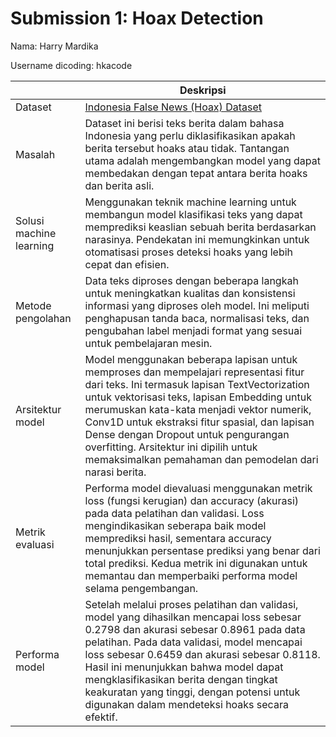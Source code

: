 # Submission 1: Hoax Detection
Nama: Harry Mardika

Username dicoding: hkacode

| | Deskripsi |
| ----------- | ----------- |
| Dataset | [Indonesia False News (Hoax) Dataset](https://www.kaggle.com/datasets/muhammadghazimuharam/indonesiafalsenews/data) |
| Masalah | Dataset ini berisi teks berita dalam bahasa Indonesia yang perlu diklasifikasikan apakah berita tersebut hoaks atau tidak. Tantangan utama adalah mengembangkan model yang dapat membedakan dengan tepat antara berita hoaks dan berita asli. |
| Solusi machine learning | Menggunakan teknik machine learning untuk membangun model klasifikasi teks yang dapat memprediksi keaslian sebuah berita berdasarkan narasinya. Pendekatan ini memungkinkan untuk otomatisasi proses deteksi hoaks yang lebih cepat dan efisien. |
| Metode pengolahan | Data teks diproses dengan beberapa langkah untuk meningkatkan kualitas dan konsistensi informasi yang diproses oleh model. Ini meliputi penghapusan tanda baca, normalisasi teks, dan pengubahan label menjadi format yang sesuai untuk pembelajaran mesin. |
| Arsitektur model | Model menggunakan beberapa lapisan untuk memproses dan mempelajari representasi fitur dari teks. Ini termasuk lapisan TextVectorization untuk vektorisasi teks, lapisan Embedding untuk merumuskan kata-kata menjadi vektor numerik, Conv1D untuk ekstraksi fitur spasial, dan lapisan Dense dengan Dropout untuk pengurangan overfitting. Arsitektur ini dipilih untuk memaksimalkan pemahaman dan pemodelan dari narasi berita. |
| Metrik evaluasi | Performa model dievaluasi menggunakan metrik loss (fungsi kerugian) dan accuracy (akurasi) pada data pelatihan dan validasi. Loss mengindikasikan seberapa baik model memprediksi hasil, sementara accuracy menunjukkan persentase prediksi yang benar dari total prediksi. Kedua metrik ini digunakan untuk memantau dan memperbaiki performa model selama pengembangan. |
| Performa model | Setelah melalui proses pelatihan dan validasi, model yang dihasilkan mencapai loss sebesar 0.2798 dan akurasi sebesar 0.8961 pada data pelatihan. Pada data validasi, model mencapai loss sebesar 0.6459 dan akurasi sebesar 0.8118. Hasil ini menunjukkan bahwa model dapat mengklasifikasikan berita dengan tingkat keakuratan yang tinggi, dengan potensi untuk digunakan dalam mendeteksi hoaks secara efektif. |

